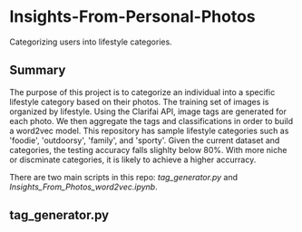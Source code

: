 # Insights-From-Personal-Photos
Categorizing users into lifestyle categories. 

## Summary ##
The purpose of this project is to categorize an individual into a specific lifestyle category based on their photos.
The training set of images is organized by lifestyle. Using the Clarifai API, image tags are generated for each photo.
We then aggregate the tags and classifications in order to build a word2vec model. This repository has sample lifestyle categories 
such as 'foodie', 'outdoorsy', 'family', and 'sporty'. Given the current dataset and categories, the testing accuracy falls
slighlty below 80%. With more niche or discminate categories, it is likely to achieve a higher accurracy.

There are two main scripts in this repo: *tag_generator.py* and *Insights_From_Photos_word2vec.ipynb*.

## tag_generator.py ##
